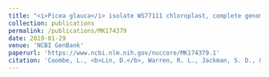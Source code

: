 ```yaml
---
title: "<i>Picea glauca</i> isolate WS77111 chloroplast, complete genome"
collection: publications
permalink: /publications/MK174379
date: 2019-01-29
venue: 'NCBI GenBank'
paperurl: 'https://www.ncbi.nlm.nih.gov/nuccore/MK174379.1'
citation: 'Coombe, L., <b>Lin, D.</b>, Warren, R. L., Jackman, S. D., & Birol, I. (2019). &quot;<i>Picea glauca</i> isolate WS77111 chloroplast, complete genome.&quot; <i>NCBI GenBank</i>.'
---
```


